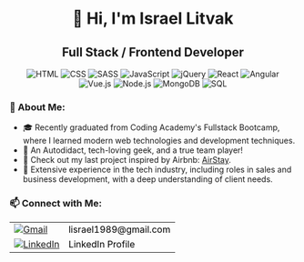 
<h1 align="center">👋 Hi, I'm Israel Litvak </h1>
<h2 align="center">Full Stack / Frontend Developer</h2>
<p align="center">
  <img src="https://img.icons8.com/color/48/000000/html-5.png" alt="HTML"/>
  <img src="https://img.icons8.com/color/48/000000/css3.png" alt="CSS"/>
  <img src="https://img.icons8.com/color/48/000000/sass.png" alt="SASS"/>
  <img src="https://img.icons8.com/color/48/000000/javascript.png" alt="JavaScript"/>
  <img src="https://img.icons8.com/ios-filled/50/4a90e2/jquery.png" alt="jQuery"/>
  <img src="https://img.icons8.com/plasticine/48/000000/react.png" alt="React"/>
  <img src="https://img.icons8.com/color/48/000000/angularjs.png" alt="Angular"/>
  <img src="https://img.icons8.com/color/48/000000/vue-js.png" alt="Vue.js"/>
  <img src="https://img.icons8.com/color/48/000000/nodejs.png" alt="Node.js"/>
<!--   <img src="https://img.icons8.com/officel/48/000000/php-logo.png" alt="PHP"/> -->
  <img src="https://img.icons8.com/color/48/000000/mongodb.png" alt="MongoDB"/>
  <img src="https://img.icons8.com/color/48/000000/sql.png" alt="SQL"/>
</p>
<h3>🌟 About Me:</h3>
<ul>
  <li>🎓 Recently graduated from Coding Academy's Fullstack Bootcamp, where I learned modern web technologies and development techniques.</li>
  <li>🧲 An Autodidact, tech-loving geek, and a true team player! </li>
<!--   <li>🌐 Developed over 10 projects and websites, providing additional marketing support to enhance client engagement and success beyond just website construction.</li> -->
  <li>🔗 Check out my last project inspired by Airbnb: <a href="https://airstay-kybr.onrender.com/">AirStay</a>.</li> 
  <li>💼 Extensive experience in the tech industry, including roles in sales and business development, with a deep understanding of client needs.</li>
  
</ul>
<!-- <h3>🔍 Portfolio Highlights:</h3> -->
<!-- <ul>
  <li><a href="https://oshi.com/">Oshi</a></li>
  <li><a href="https://naale-elite-academy.com/">NAALE Academy</a></li>
  <li><a href="https://vegan-fest.co.il/">Vegan Fest</a></li>
  <li><a href="https://mosenson.org/">Mosenson</a></li>
  <li><a href="https://anieres.org/">Anieres</a></li>
</ul> -->
<h3>📫 Connect with Me:</h3>

<table >
  <tr>
    <td><a href="mailto:lisrael1989@gmail.com"><img src="https://img.icons8.com/color/48/000000/gmail.png" alt="Gmail" style="vertical-align: middle;" /></a></td>
    <td><a href="mailto:lisrael1989@gmail.com" style="vertical-align: middle; text-decoration: none; color: black;">lisrael1989@gmail.com</a></td>
  </tr>
  <tr>
    <td><a href="https://www.linkedin.com/in/israel-litvak-28baa682/"><img src="https://img.icons8.com/fluent/48/000000/linkedin.png" alt="LinkedIn" style="vertical-align: middle;" /></a></td>
    <td><a href="https://www.linkedin.com/in/israel-litvak-28baa682/" style="vertical-align: middle; text-decoration: none; color: black;">LinkedIn Profile</a></td>
  </tr>
</table>
  

<!--  
<img src="https://github-readme-stats.vercel.app/api/top-langs?username=Lisrael1989&show_icons=true&locale=en&layout=compact" alt="Israel litvak" /> -->

